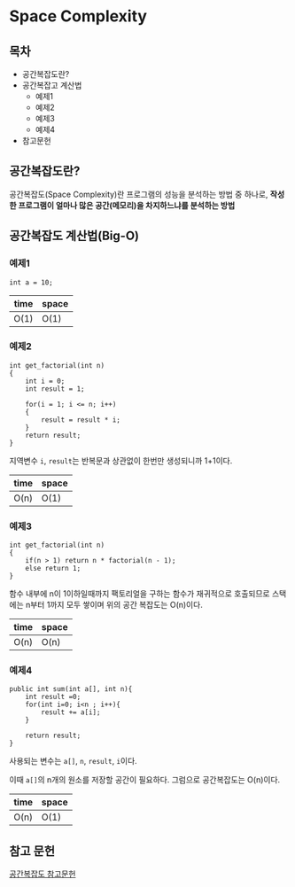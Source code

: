 # Space Complexity

## 목차
- 공간복잡도란?
- 공간복잡고 계산법
	- 예제1
    - 예제2
    - 예제3
    - 예제4
- 참고문헌

## 공간복잡도란?
공간복잡도(Space Complexity)란 프로그램의 성능을 분석하는 방법 중 하나로, **작성한 프로그램이 얼마나 많은 공간(메모리)을 차지하느냐를 분석하는 방법**

## 공간복잡도 계산법(Big-O)
### 예제1

```
int a = 10;
```

| time | space |
|------|-------|
| O(1) | O(1)  |


### 예제2
```
int get_factorial(int n)
{
    int i = 0;
    int result = 1;
    
    for(i = 1; i <= n; i++)
    {
        result = result * i;
    }
    return result;
}
```
지역변수 `i`, `result`는 반복문과 상관없이 한번만 생성되니까 1+1이다.

| time | space |
|------|-------|
| O(n) | O(1)  |

### 예제3
```
int get_factorial(int n)
{
    if(n > 1) return n * factorial(n - 1);
    else return 1;
}
```

함수 내부에 n이 1이하일때까지 팩토리얼을 구하는 함수가 재귀적으로 호출되므로 스택에는 n부터 1까지 모두 쌓이며 위의 공간 복잡도는 O(n)이다.

| time | space |
|------|-------|
| O(n) | O(n)  |

### 예제4
```
public int sum(int a[], int n){
    int result =0;          
    for(int i=0; i<n ; i++){
        result += a[i];
    }
    
    return result;
}
```
사용되는 변수는 `a[]`, `n`, `result`, `i`이다.

이때 `a[]`의 n개의 원소를 저장할 공간이 필요하다. 그럼으로 공간복잡도는 O(n)이다.

| time | space |
|------|-------|
| O(n) | O(1)  |


## 참고 문헌
[공간복잡도 참고문헌](https://coding-factory.tistory.com/609)